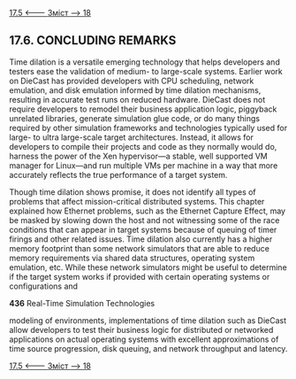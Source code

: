 [17.5 <--- ](17_5.md) [   Зміст   ](README.md) [--> 18](18.md)

## 17.6. CONCLUDING REMARKS

Time dilation is a versatile emerging technology that helps developers and testers ease the validation of medium- to large-scale systems. Earlier work on DieCast has provided developers with CPU scheduling, network emulation, and disk emulation informed by time dilation mechanisms, resulting in accurate test runs on reduced hardware. DieCast does not require developers to remodel their business application logic, piggyback unrelated libraries, generate simulation glue code, or do many things required by other simulation frameworks and technologies typically used for large- to ultra large-scale target architectures. Instead, it allows for developers to compile their projects and code as they normally would do, harness the power of the Xen hypervisor—a stable, well supported VM manager for Linux—and run multiple VMs per machine in a way that more accurately reflects the true performance of a target system.

Though time dilation shows promise, it does not identify all types of problems that affect mission-critical distributed systems. This chapter explained how Ethernet problems, such as the Ethernet Capture Effect, may be masked by slowing down the host and not witnessing some of the race conditions that can appear in target systems because of queuing of timer firings and other related issues. Time dilation also currently has a higher memory footprint than some network simulators that are able to reduce memory requirements via shared data structures, operating system emulation, etc. While these network simulators might be useful to determine if the target system works if provided with certain operating systems or configurations and



**436**                                       Real-Time Simulation Technologies

 

modeling of environments, implementations of time dilation such as DieCast allow developers to test their business logic for distributed or networked applications on actual operating systems with excellent approximations of time source progression, disk queuing, and network throughput and latency.

[17.5 <--- ](17_5.md) [   Зміст   ](README.md) [--> 18](18.md)